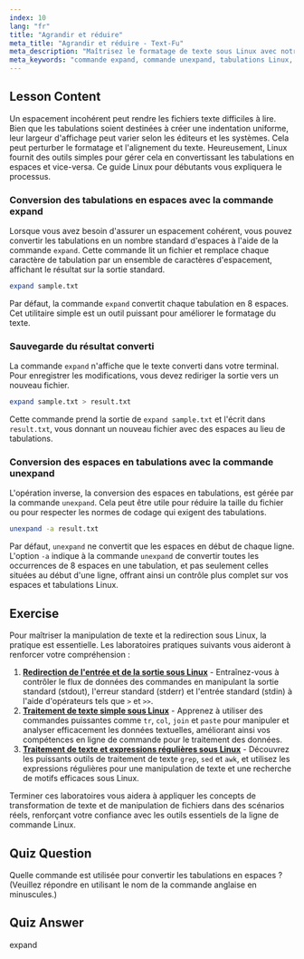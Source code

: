 ```yaml
---
index: 10
lang: "fr"
title: "Agrandir et réduire"
meta_title: "Agrandir et réduire - Text-Fu"
meta_description: "Maîtrisez le formatage de texte sous Linux avec notre guide sur les commandes expand et unexpand. Apprenez à convertir les tabulations en espaces et les espaces en tabulations pour une mise en page de fichiers cohérente."
meta_keywords: "commande expand, commande unexpand, tabulations Linux, espaces Linux, formatage de texte, tutoriel Linux, Linux débutant, guide Linux"
---
```


## Lesson Content

Un espacement incohérent peut rendre les fichiers texte difficiles à lire. Bien que les tabulations soient destinées à créer une indentation uniforme, leur largeur d'affichage peut varier selon les éditeurs et les systèmes. Cela peut perturber le formatage et l'alignement du texte. Heureusement, Linux fournit des outils simples pour gérer cela en convertissant les tabulations en espaces et vice-versa. Ce guide Linux pour débutants vous expliquera le processus.

### Conversion des tabulations en espaces avec la commande expand

Lorsque vous avez besoin d'assurer un espacement cohérent, vous pouvez convertir les tabulations en un nombre standard d'espaces à l'aide de la commande `expand`. Cette commande lit un fichier et remplace chaque caractère de tabulation par un ensemble de caractères d'espacement, affichant le résultat sur la sortie standard.

```bash
expand sample.txt
```

Par défaut, la commande `expand` convertit chaque tabulation en 8 espaces. Cet utilitaire simple est un outil puissant pour améliorer le formatage du texte.

### Sauvegarde du résultat converti

La commande `expand` n'affiche que le texte converti dans votre terminal. Pour enregistrer les modifications, vous devez rediriger la sortie vers un nouveau fichier.

```bash
expand sample.txt > result.txt
```

Cette commande prend la sortie de `expand sample.txt` et l'écrit dans `result.txt`, vous donnant un nouveau fichier avec des espaces au lieu de tabulations.

### Conversion des espaces en tabulations avec la commande unexpand

L'opération inverse, la conversion des espaces en tabulations, est gérée par la commande `unexpand`. Cela peut être utile pour réduire la taille du fichier ou pour respecter les normes de codage qui exigent des tabulations.

```bash
unexpand -a result.txt
```

Par défaut, `unexpand` ne convertit que les espaces en début de chaque ligne. L'option `-a` indique à la commande `unexpand` de convertir toutes les occurrences de 8 espaces en une tabulation, et pas seulement celles situées au début d'une ligne, offrant ainsi un contrôle plus complet sur vos espaces et tabulations Linux.

## Exercise

Pour maîtriser la manipulation de texte et la redirection sous Linux, la pratique est essentielle. Les laboratoires pratiques suivants vous aideront à renforcer votre compréhension :

1.  **[Redirection de l'entrée et de la sortie sous Linux](https://labex.io/fr/labs/comptia-redirecting-input-and-output-in-linux-590840)** - Entraînez-vous à contrôler le flux de données des commandes en manipulant la sortie standard (stdout), l'erreur standard (stderr) et l'entrée standard (stdin) à l'aide d'opérateurs tels que `>` et `>>`.
2.  **[Traitement de texte simple sous Linux](https://labex.io/fr/labs/linux-simple-text-processing-18004)** - Apprenez à utiliser des commandes puissantes comme `tr`, `col`, `join` et `paste` pour manipuler et analyser efficacement les données textuelles, améliorant ainsi vos compétences en ligne de commande pour le traitement des données.
3.  **[Traitement de texte et expressions régulières sous Linux](https://labex.io/fr/labs/linux-text-processing-and-regular-expressions-18003)** - Découvrez les puissants outils de traitement de texte `grep`, `sed` et `awk`, et utilisez les expressions régulières pour une manipulation de texte et une recherche de motifs efficaces sous Linux.

Terminer ces laboratoires vous aidera à appliquer les concepts de transformation de texte et de manipulation de fichiers dans des scénarios réels, renforçant votre confiance avec les outils essentiels de la ligne de commande Linux.

## Quiz Question

Quelle commande est utilisée pour convertir les tabulations en espaces ? (Veuillez répondre en utilisant le nom de la commande anglaise en minuscules.)

## Quiz Answer

expand
